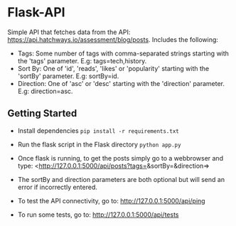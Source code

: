 # Flask-API
Simple API that fetches data from the API: <https://api.hatchways.io/assessment/blog/posts>. Includes the following:
* Tags: Some number of tags with comma-separated strings starting with the 'tags' parameter. E.g: tags=tech,history.
* Sort By: One of 'id', 'reads', 'likes' or 'popularity' starting with the 'sortBy' parameter. E.g: sortBy=id.
* Direction: One of 'asc' or 'desc' starting with the 'direction' parameter. E.g: direction=asc. 

## Getting Started
* Install dependencies 
`pip install -r requirements.txt`

* Run the flask script in the Flask directory
`python app.py`

* Once flask is running, to get the posts simply go to a webbrowser and type:
<http://127.0.0.1:5000/api/posts?tags=<tags>&sortBy=<sortBy>&direction=<direction>>

* The sortBy and direction parameters are both optional but will send an error if 
incorrectly entered.

* To test the API connectivity, go to:
<http://127.0.0.1:5000/api/ping>

* To run some tests, go to:
<http://127.0.0.1:5000/api/tests>
